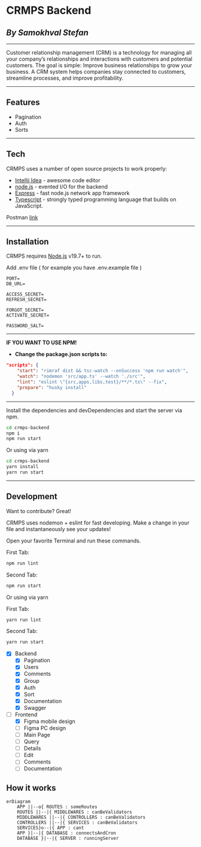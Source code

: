 # CRMPS Backend
## _By Samokhval Stefan_

____

Customer relationship management (CRM) is a technology for managing all your company’s relationships and interactions with customers and potential customers. The goal is simple: Improve business relationships to grow your business. A CRM system helps companies stay connected to customers, streamline processes, and improve profitability.

____

## Features

- Pagination
- Auth
- Sorts

____

## Tech

CRMPS uses a number of open source projects to work properly:

- [Intellij Idea](https://www.jetbrains.com/idea/) - awesome code editor
- [node.js](https://nodejs.org/en) - evented I/O for the backend
- [Express](https://expressjs.com/) - fast node.js network app framework
- [Typescript](https://www.typescriptlang.org/) - strongly typed programming language that builds on JavaScript.

Postman [link](https://api.postman.com/collections/20975829-c3bdaf7c-253a-4b09-aaee-d3b03bab9418?access_key=PMAT-01H1XVV5YPE1YPHCDWE51XYYJR)

____

## Installation

CRMPS requires [Node.js](https://nodejs.org/) v19.7+ to run.

Add .env file ( for example you have .env.example file )

```dotenv
PORT=
DB_URL=

ACCESS_SECRET=
REFRESH_SECRET=

FORGOT_SECRET=
ACTIVATE_SECRET=

PASSWORD_SALT=
```

____

**IF YOU WANT TO USE NPM!**
- **Change the package.json scripts to:**

```json
"scripts": {
    "start": "rimraf dist && tsc-watch --onSuccess 'npm run watch'",
    "watch": "nodemon 'src/app.ts' --watch './src'",
    "lint": "eslint \"{src,apps,libs,test}/**/*.ts\" --fix",
    "prepare": "husky install"
  }
```

____

Install the dependencies and devDependencies and start the server via npm.

```sh
cd crmps-backend
npm i
npm run start
```

Or using via yarn

```sh
cd crmps-backend
yarn install
yarn run start
```

____

## Development

Want to contribute? Great!

CRMPS uses nodemon + eslint for fast developing.
Make a change in your file and instantaneously see your updates!

Open your favorite Terminal and run these commands.

First Tab:

```sh
npm run lint
```

Second Tab:

```sh
npm run start
```

Or using via yarn

First Tab:

```sh
yarn run lint
```

Second Tab:

```sh
yarn run start
```

- [X] Backend
    - [X] Pagination
    - [X] Users
    - [X] Comments
    - [X] Group
    - [X] Auth
    - [X] Sort
    - [X] Documentation
    - [X] Swagger

- [ ] Frontend
    - [X] Figma mobile design
    - [ ] Figma PC design
    - [ ] Main Page
    - [ ] Query
    - [ ] Details
    - [ ] Edit
    - [ ] Comments
    - [ ] Documentation

## How it works

```mermaid
erDiagram
    APP ||--o{ ROUTES : someRoutes
    ROUTES ||--|{ MIDDLEWARES : canBeValidators
    MIDDLEWARES ||--|{ CONTROLLERS : canBeValidators
    CONTROLLERS ||--|{ SERVICES : canBeValidators
    SERVICES}o--|{ APP : cant
    APP }|--|{ DATABASE : connectsAndCron
    DATABASE }|--|{ SERVER : runningServer
```